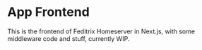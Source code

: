 # App Frontend

This is the frontend of Feditrix Homeserver in Next.js, with some middleware code and stuff, currently WIP.
